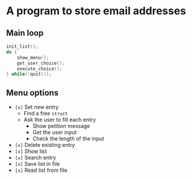 # A program to store email addresses

## Main loop

```c
init_list();
do {
    show_menu();
    get_user_choice();
    execute_choice();
} while(!quit());
```

## Menu options

- `[x]` Set new entry
  - Find a free `struct`
  - Ask the user to fill each entry
    - Show petition message
    - Get the user input
    - Check the length of the input
- `[x]` Delete existing entry
- `[x]` Show list
- `[x]` Search entry
- `[x]` Save list in file
- `[x]` Read list from file
